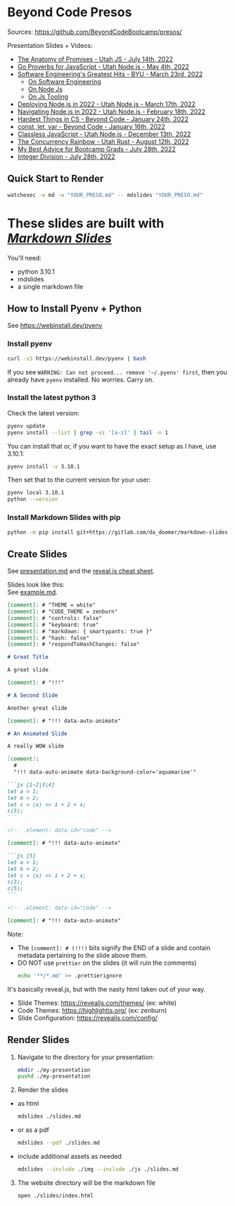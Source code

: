 # Beyond Code Presos

Sources: <https://github.com/BeyondCodeBootcamp/presos/>

Presentation Slides + Videos:

  <!-- [2022-07-14 19:46:54 -0600] JS Promises -->

- [The Anatomy of Promises - Utah JS - July 14th, 2022](https://beyondcodebootcamp.github.io/presos/js-promises/)
  <!-- [2022-04-21 14:32:00 -0600] Go Proverbs -->
- [Go Proverbs for JavaScript - Utah Node.js - May 4th, 2022](https://beyondcodebootcamp.github.io/presos/go-proverbs-for-js/)
  <!-- [2022-03-23 01:38:54 -0600] AJ's BYU 2022 Lecture Series -->
- [Software Engineering's Greatest Hits - BYU - March 23rd, 2022](https://beyondcodebootcamp.github.io/presos/byu-2022/)
    <!-- [2022-03-23 01:03:02 -0600] Software Engineering's <br>Greatest Hits -->
  - [On Software Engineering](https://beyondcodebootcamp.github.io/presos/on-software-engineering/)
    <!-- [2022-03-23 05:18:18 -0600] On Node.js -->
  - [On Node Js](https://beyondcodebootcamp.github.io/presos/on-node-js/)
    <!-- [2022-03-23 05:18:18 -0600] Node.js Tooling -->
  - [On Js Tooling](https://beyondcodebootcamp.github.io/presos/on-js-tooling/)
  <!-- [2022-03-17 15:05:11 -0600] Deploying -->
- [Deploying Node.js in 2022 - Utah Node.js - March 17th, 2022](https://beyondcodebootcamp.github.io/presos/deploying-nodejs-in-2022/)
  <!-- [2022-02-18 02:13:05 -0700] Navigating -->
- [Navigating Node.js in 2022 - Utah Node.js - February 18th, 2022](https://beyondcodebootcamp.github.io/presos/navigating-nodejs-in-2022/)
  <!-- [2022-01-24 23:44:42 -0700] The 2 Hardest Things -->
- [Hardest Things in CS - Beyond Code - January 24th, 2022](https://beyondcodebootcamp.github.io/presos/hardest-things-in-cs/)
  <!-- [2022-01-16 02:17:42 -0700] `const`, `let`, `var` -->
- [const, let, var - Beyond Code - January 16th, 2022](https://beyondcodebootcamp.github.io/presos/const-let-var/)
  <!-- [2021-12-13 02:10:19 -0700] Classless JavaScript -->
- [Classless JavaScript - Utah Node.js - December 13th, 2022](https://beyondcodebootcamp.github.io/presos/classless-javascript/)
  <!-- [2021-08-12 18:01:43 -0600] All The Concurrency Models of the Rainbow 🌈 -->
- [The Concurrency Rainbow - Utah Rust - August 12th, 2022](https://beyondcodebootcamp.github.io/presos/concurrency-rainbow/)
  <!-- [2021-07-28 05:11:36 -0600] My Best Advice -->
- [My Best Advice for Bootcamp Grads - July 28th, 2022](https://beyondcodebootcamp.github.io/presos/bootcamp-grads/)
  <!-- [2021-07-28 01:43:19 -0600] Whole Numbers<br>in Programming -->
- [Integer Division - July 28th, 2022](https://beyondcodebootcamp.github.io/presos/integer-division/)

<!-- TODO
  Nothings of JavaScript
  MVC
-->

## Quick Start to Render

```bash
watchexec -e md -w "YOUR_PRESO.md" -- mdslides "YOUR_PRESO.md"
```

# These slides are built with [_Markdown Slides_][mds]

[mds]: https://github.com/dadoomer/markdown-slides

You'll need:

- python 3.10.1
- mdslides
- a single markdown file

## How to Install Pyenv + Python

See https://webinstall.dev/pyenv

### Install pyenv

```bash
curl -sS https://webinstall.dev/pyenv | bash
```

If you see
`WARNING: Can not proceed... remove '~/.pyenv' first`, then
you already have `pyenv` installed. No worries. Carry on.

### Install the latest python 3

Check the latest version:

```bash
pyenv update
pyenv install --list | grep -vi '[a-z]' | tail -n 1
```

You can install that or, if you want to have the exact setup
as I have, use 3.10.1:

```bash
pyenv install -v 3.10.1
```

Then set that to the current version for your user:

```bash
pyenv local 3.10.1
python --version
```

### Install Markdown Slides with pip

```bash
python -m pip install git+https://gitlab.com/da_doomer/markdown-slides.git
```

## Create Slides

See
[presentation.md](https://github.com/dadoomer/markdown-slides/blob/master/example/presentation.md)
and the
[reveal.js cheat sheet](https://revealjs.com/markdown/).

Slides look like this: \
See [example.md](/example.md).

````md
[comment]: # "THEME = white"
[comment]: # "CODE_THEME = zenburn"
[comment]: # "controls: false"
[comment]: # "keyboard: true"
[comment]: # "markdown: { smartypants: true }"
[comment]: # "hash: false"
[comment]: # "respondToHashChanges: false"

# Great Title

A great slide

[comment]: # "!!!"

# A Second Slide

Another great slide

[comment]: # "!!! data-auto-animate"

# An Animated Slide

A really WOW slide

[comment]:
  #
  "!!! data-auto-animate data-background-color='aquamarine'"

```js [1-2|3|4]
let a = 1;
let b = 2;
let c = (x) => 1 + 2 + x;
c(3);
```

<!-- .element: data-id="code" -->

[comment]: # "!!! data-auto-animate"

```js [5]
let a = 1;
let b = 2;
let c = (x) => 1 + 2 + x;
c(3);
c(5);
```

<!-- .element: data-id="code" -->

[comment]: # "!!! data-auto-animate"
````

Note:

- The `[comment]: # (!!!)` bits signify the END of a slide
  and contain metadata pertaining to the slide above them.
- DO NOT use `prettier` on the slides (it will ruin the
  comments)
  ```bash
  echo '**/*.md' >> .prettierignore
  ```

It's basically reveal.js, but with the nasty html taken out
of your way.

- Slide Themes: https://revealjs.com/themes/ (ex: white)
- Code Themes: https://highlightjs.org/ (ex: zenburn)
- Slide Configuration: https://revealjs.com/config/

## Render Slides

1. Navigate to the directory for your presentation:
   ```bash
   mkdir ./my-presentation
   pushd ./my-presentation
   ```
2. Render the slides

- as html
  ```bash
  mdslides ./slides.md
  ```
- or as a pdf
  ```bash
  mdslides --pdf ./slides.md
  ```
- include additional assets as needed
  ```bash
  mdslides --include ./img --include ./js ./slides.md
  ```

3. The website directory will be the markdown file
   ```bash
   open ./slides/index.html
   ```
